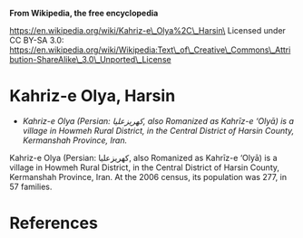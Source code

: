 **From Wikipedia, the free encyclopedia**

https://en.wikipedia.org/wiki/Kahriz-e\_Olya%2C\_Harsin\
Licensed under CC BY-SA 3.0:\
https://en.wikipedia.org/wiki/Wikipedia:Text\_of\_Creative\_Commons\_Attribution-ShareAlike\_3.0\_Unported\_License

Kahriz-e Olya, Harsin
=====================

-   *Kahriz-e Olya (Persian: كهريزعليا‎, also Romanized as Kahrīz-e
    ‘Olyā) is a village in Howmeh Rural District, in the Central
    District of Harsin County, Kermanshah Province, Iran.*

Kahriz-e Olya (Persian: كهريزعليا‎, also Romanized as Kahrīz-e ‘Olyā) is
a village in Howmeh Rural District, in the Central District of Harsin
County, Kermanshah Province, Iran. At the 2006 census, its population
was 277, in 57 families.

References
==========
